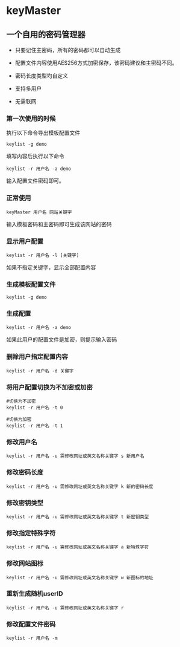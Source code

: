 # keyMaster

## 一个自用的密码管理器  

- 只要记住主密码，所有的密码都可以自动生成  

- 配置文件内容使用AES256方式加密保存，该密码建议和主密码不同。  

- 密码长度类型均自定义  

- 支持多用户  

- 无需联网  

### 第一次使用的时候  
执行以下命令导出模板配置文件
```
keylist -g demo
```
填写内容后执行以下命令
```
keylist -r 用户名 -a demo
```
输入配置文件密码即可。

### 正常使用
```
keyMaster 用户名 网站关键字
```
输入模板密码和主密码即可生成该网站的密码

### 显示用户配置
```
keylist -r 用户名 -l [关键字]
```
如果不指定关键字，显示全部配置内容

### 生成模板配置文件
```
keylist -g demo
```

### 生成配置
```
keylist -r 用户名 -a demo
```
如果此用户的配置文件是加密，则提示输入密码

### 删除用户指定配置内容
```
keylist -r 用户名 -d 关键字
```

### 将用户配置切换为不加密或加密
```
#切换为不加密
keylist -r 用户名 -t 0

#切换为加密
keylist -r 用户名 -t 1
```

### 修改用户名
```
keylist -r 用户名 -u 需修改网址或英文名称关键字 s 新用户名 
```

### 修改密码长度
```
keylist -r 用户名 -u 需修改网址或英文名称关键字 k 新的密码长度
```

### 修改密钥类型
```
keylist -r 用户名 -u 需修改网址或英文名称关键字 t 新密钥类型
```

### 修改指定特殊字符
```
keylist -r 用户名 -u 需修改网址或英文名称关键字 a 新特殊字符
```

### 修改网站图标
```
keylist -r 用户名 -u 需修改网址或英文名称关键字 w 新图标的地址
```


### 重新生成随机userID
```
keylist -r 用户名 -u 需修改网址或英文名称关键字 r
```

### 修改配置文件密码
```
keylist -r 用户名 -m
```

